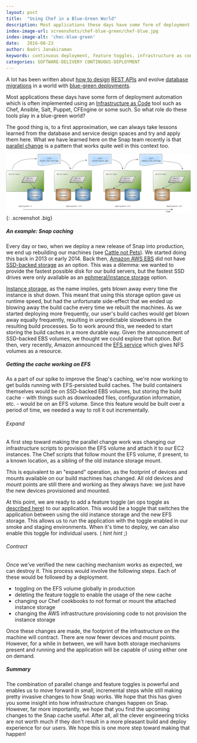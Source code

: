 ```yaml
---
layout: post
title:  "Using Chef in a Blue-Green World"
description: Most applications these days have some form of deployment automation which is often implemented using an Infrastructure as Code tool. So what role do these tools play in a blue-green world?
index-image-url: screenshots/chef-blue-green/chef-blue.jpg
index-image-alt: 'chec-blue-green'
date:   2016-08-23
author: Badri Janakiraman
keywords: continuous deployment, feature toggles, infrastructure as code, chef, blue green deployments, software deployment, feature toggles
categories: SOFTWARE-DELIVERY CONTINUOUS-DEPLOYMENT
---
```


A lot has been written about [how to design](http://apiux.com/2014/09/05/api-design-sustainability/) [REST APIs](http://martinfowler.com/bliki/ParallelChange.html) and evolve [database](http://www.grahambrooks.com/continuous%20delivery/continuous%20deployment/zero%20down-time/2013/08/29/zero-down-time-relational-databases.html) [migrations](http://martinfowler.com/articles/evodb.html) in a world with [blue-green deployments](http://martinfowler.com/bliki/BlueGreenDeployment.html).

Most applications these days have some form of deployment automation which is often implemented using an [Infrastructure as Code](https://info.thoughtworks.com/Infrastructure-as-Code-Kief-Morris.html) tool such as Chef, Ansible, Salt, Puppet, CFEngine or some such. So what role do these tools play in a blue-green world?

The good thing is, to a first approximation, we can always take lessons learned from the database and service design spaces and try and apply them here. What we have learned here on the Snap team recently is that [parallel change](http://martinfowler.com/bliki/ParallelChange.html) is a pattern that works quite well in this context too.

![Chef-blue-green](/assets/images/bg-chef/bg-chef.png){: .screenshot .big}

##### An example: Snap caching

Every day or two, when we deploy a new release of Snap into production, we end up rebuilding our machines (see [Cattle not Pets](https://blog.engineyard.com/2014/pets-vs-cattle)). We started doing this back in 2013 or early 2014. Back then, [Amazon AWS EBS](https://aws.amazon.com/ebs/) did not have [SSD-backed storage](https://aws.amazon.com/blogs/aws/new-ssd-backed-elastic-block-storage/) as an option. This was a dilemma: we wanted to provide the fastest possible disk for our build servers, but the fastest SSD drives were only available as an [ephmeral/instance storage](https://docs.aws.amazon.com/AWSEC2/latest/UserGuide/InstanceStorage.html) option.

[Instance storage](https://docs.aws.amazon.com/AWSEC2/latest/UserGuide/InstanceStorage.html), as the name implies, gets blown away every time the instance is shut down. This meant that using this storage option gave us runtime speed, but had the unfortunate side-effect that we ended up blowing away the build cache every time we rebuilt the machines. As we started deploying more frequently, our user's build caches would get blown away equally frequently, resulting in unpredictable slowdowns in the resulting build processes. So to work around this, we needed to start storing the build caches in a more durable way. Given the announcement of SSD-backed EBS volumes, we thought we could explore that option. But then, very recently, Amazon announced the [EFS service](https://aws.amazon.com/efs/) which gives NFS volumes as a resource.

##### Getting the cache working on EFS

As a part of our spike to improve the Snap's caching, we're now working to get builds running with EFS-persisted build caches. The build containers themselves would be on SSD-backed EBS volumes, but storing the build cache - with things such as downloaded files, configuration information, etc. - would be on an EFS volume. Since this feature would be built over a period of time, we needed a way to roll it out incrementally.

###### Expand

A first step toward making the parallel change work was changing our infrastructure scripts to provision the EFS volume and attach it to our EC2 instances. The Chef scripts that follow mount the EFS volume, if present, to a known location, as a sibling of the old instance storage mount.

This is equivalent to an "expand" operation, as the footprint of devices and mounts available on our build machines has changed. All old devices and mount points are still there and working as they always have: we just have the new devices provisioned and mounted.

At this point, we are ready to add a feature toggle (an ops toggle as [described here](http://martinfowler.com/articles/feature-toggles.html#CategoriesOfToggles)) to our application. This would be a toggle that switches the application between using the old instance storage and the new EFS storage. This allows us to run the application with the toggle enabled in our smoke and staging environments. When it's time to deploy, we can also enable this toggle for individual users. ( *hint hint* ;)

###### Contract

Once we've verified the new caching mechanism works as expected, we can destroy it. This process would involve the following steps. Each of these would be followed by a deployment.
* toggling on the EFS volume globally in production
* deleting the feature toggle to enable the usage of the new cache
* changing our Chef cookbooks to not format or mount the attached instance storage
* changing the AWS infrastructure provisioning code to not provision the instance storage

Once these changes are made, the footprint of the infrastructure on the machine will contract. There are now fewer devices and mount points. However, for a while in between, we will have both storage mechanisms present and running and the application will be capable of using either one on demand.

##### Summary

The combination of parallel change and feature toggles is powerful and enables us to move forward in small, incremental steps while still making pretty invasive changes to how Snap works. We hope that this has given you some insight into how infrastructure changes happen on Snap. However, far more importantly, we hope that you find the upcoming changes to the Snap cache useful. After all, all the clever engineering tricks are not worth much if they don't result in a more pleasant build and deploy experience for our users. We hope this is one more step toward making that happen!
